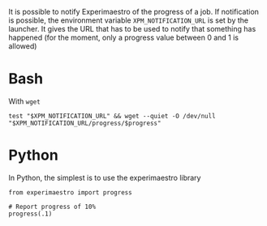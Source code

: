 It is possible to notify Experimaestro of the progress of a job. If notification is possible, the
environment variable `XPM_NOTIFICATION_URL` is set by the launcher. It gives the URL that has
to be used to notify that something has happened (for the moment, only a progress
value between 0 and 1 is allowed)

# Bash

With `wget`

```
test "$XPM_NOTIFICATION_URL" && wget --quiet -O /dev/null "$XPM_NOTIFICATION_URL/progress/$progress"
```

# Python

In Python, the simplest is to use the experimaestro library

```
from experimaestro import progress

# Report progress of 10%
progress(.1)
```
